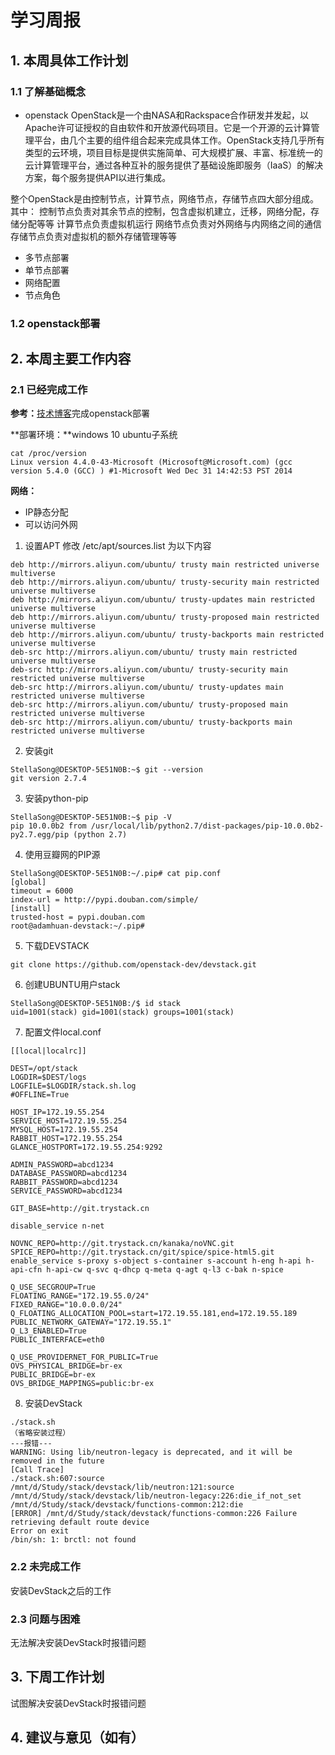 # 学习周报

## 1. 本周具体工作计划

### 1.1 了解基础概念

- openstack
OpenStack是一个由NASA和Rackspace合作研发并发起，以Apache许可证授权的自由软件和开放源代码项目。它是一个开源的云计算管理平台，由几个主要的组件组合起来完成具体工作。OpenStack支持几乎所有类型的云环境，项目目标是提供实施简单、可大规模扩展、丰富、标准统一的云计算管理平台，通过各种互补的服务提供了基础设施即服务（IaaS）的解决方案，每个服务提供API以进行集成。

整个OpenStack是由控制节点，计算节点，网络节点，存储节点四大部分组成。其中：
控制节点负责对其余节点的控制，包含虚拟机建立，迁移，网络分配，存储分配等等
计算节点负责虚拟机运行
网络节点负责对外网络与内网络之间的通信
存储节点负责对虚拟机的额外存储管理等等

- 多节点部署
- 单节点部署
- 网络配置
- 节点角色

### 1.2 openstack部署

## 2. 本周主要工作内容

### 2.1 已经完成工作

**参考：**[技术博客](http://d-prototype.com/archives/8278)完成openstack部署

**部署环境：**windows 10 ubuntu子系统
```
cat /proc/version
Linux version 4.4.0-43-Microsoft (Microsoft@Microsoft.com) (gcc version 5.4.0 (GCC) ) #1-Microsoft Wed Dec 31 14:42:53 PST 2014
```

**网络：**
- IP静态分配
- 可以访问外网

1. 设置APT
修改 /etc/apt/sources.list 为以下内容
```
deb http://mirrors.aliyun.com/ubuntu/ trusty main restricted universe multiverse
deb http://mirrors.aliyun.com/ubuntu/ trusty-security main restricted universe multiverse
deb http://mirrors.aliyun.com/ubuntu/ trusty-updates main restricted universe multiverse
deb http://mirrors.aliyun.com/ubuntu/ trusty-proposed main restricted universe multiverse
deb http://mirrors.aliyun.com/ubuntu/ trusty-backports main restricted universe multiverse
deb-src http://mirrors.aliyun.com/ubuntu/ trusty main restricted universe multiverse
deb-src http://mirrors.aliyun.com/ubuntu/ trusty-security main restricted universe multiverse
deb-src http://mirrors.aliyun.com/ubuntu/ trusty-updates main restricted universe multiverse
deb-src http://mirrors.aliyun.com/ubuntu/ trusty-proposed main restricted universe multiverse
deb-src http://mirrors.aliyun.com/ubuntu/ trusty-backports main restricted universe multiverse
```

2. 安装git
```
StellaSong@DESKTOP-5E51N0B:~$ git --version
git version 2.7.4
```

3. 安装python-pip
```
StellaSong@DESKTOP-5E51N0B:~$ pip -V
pip 10.0.0b2 from /usr/local/lib/python2.7/dist-packages/pip-10.0.0b2-py2.7.egg/pip (python 2.7)
```

4. 使用豆瓣网的PIP源
```
StellaSong@DESKTOP-5E51N0B:~/.pip# cat pip.conf 
[global] 
timeout = 6000 
index-url = http://pypi.douban.com/simple/ 
[install] 
trusted-host = pypi.douban.com
root@adamhuan-devstack:~/.pip# 
```

5. 下载DEVSTACK
```
git clone https://github.com/openstack-dev/devstack.git
```

6. 创建UBUNTU用户stack
```
StellaSong@DESKTOP-5E51N0B:/$ id stack
uid=1001(stack) gid=1001(stack) groups=1001(stack)
```

7. 配置文件local.conf
```
[[local|localrc]]

DEST=/opt/stack
LOGDIR=$DEST/logs
LOGFILE=$LOGDIR/stack.sh.log
#OFFLINE=True

HOST_IP=172.19.55.254
SERVICE_HOST=172.19.55.254
MYSQL_HOST=172.19.55.254
RABBIT_HOST=172.19.55.254
GLANCE_HOSTPORT=172.19.55.254:9292

ADMIN_PASSWORD=abcd1234
DATABASE_PASSWORD=abcd1234
RABBIT_PASSWORD=abcd1234
SERVICE_PASSWORD=abcd1234

GIT_BASE=http://git.trystack.cn

disable_service n-net

NOVNC_REPO=http://git.trystack.cn/kanaka/noVNC.git
SPICE_REPO=http://git.trystack.cn/git/spice/spice-html5.git
enable_service s-proxy s-object s-container s-account h-eng h-api h-api-cfn h-api-cw q-svc q-dhcp q-meta q-agt q-l3 c-bak n-spice

Q_USE_SECGROUP=True
FLOATING_RANGE="172.19.55.0/24"
FIXED_RANGE="10.0.0.0/24"
Q_FLOATING_ALLOCATION_POOL=start=172.19.55.181,end=172.19.55.189
PUBLIC_NETWORK_GATEWAY="172.19.55.1"
Q_L3_ENABLED=True
PUBLIC_INTERFACE=eth0

Q_USE_PROVIDERNET_FOR_PUBLIC=True
OVS_PHYSICAL_BRIDGE=br-ex
PUBLIC_BRIDGE=br-ex
OVS_BRIDGE_MAPPINGS=public:br-ex
```

8. 安装DevStack
```
./stack.sh
（省略安装过程）
---报错---
WARNING: Using lib/neutron-legacy is deprecated, and it will be removed in the future
[Call Trace]
./stack.sh:607:source
/mnt/d/Study/stack/devstack/lib/neutron:121:source
/mnt/d/Study/stack/devstack/lib/neutron-legacy:226:die_if_not_set
/mnt/d/Study/stack/devstack/functions-common:212:die
[ERROR] /mnt/d/Study/stack/devstack/functions-common:226 Failure retrieving default route device
Error on exit
/bin/sh: 1: brctl: not found
```

### 2.2 未完成工作
安装DevStack之后的工作

### 2.3 问题与困难
无法解决安装DevStack时报错问题

## 3. 下周工作计划
试图解决安装DevStack时报错问题

## 4. 建议与意见（如有）
